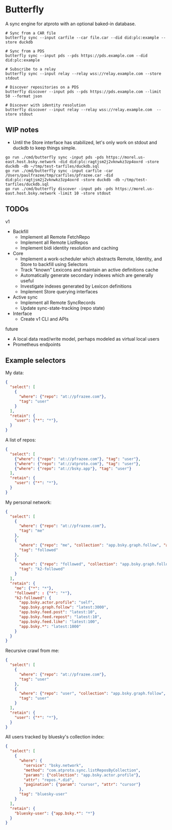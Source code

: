# Butterfly

A sync engine for atproto with an optional baked-in database.

```
# Sync from a CAR file
butterfly sync --input carfile --car file.car --did did:plc:example --store duckdb

# Sync from a PDS
butterfly sync --input pds --pds https://pds.example.com --did did:plc:example

# Subscribe to a relay
butterfly sync --input relay --relay wss://relay.example.com --store stdout

# Discover repositories on a PDS
butterfly discover --input pds --pds https://pds.example.com --limit 50 --format json

# Discover with identity resolution
butterfly discover --input relay --relay wss://relay.example.com  --store stdout
```

## WIP notes

- Until the Store interface has stabilized, let's only work on stdout and duckdb to keep things simple.

```
go run ./cmd/butterfly sync -input pds -pds https://morel.us-east.host.bsky.network -did did:plc:ragtjsm2j2vknwkz3zp4oxrd -store duckdb -db ~/tmp/test-tarfiles/duckdb.sql
go run ./cmd/butterfly sync -input carfile -car /Users/paulfrazee/tmp/carfiles/pfrazee.car -did did:plc:ragtjsm2j2vknwkz3zp4oxrd -store duckdb -db ~/tmp/test-tarfiles/duckdb.sql
go run ./cmd/butterfly discover -input pds -pds https://morel.us-east.host.bsky.network -limit 10 -store stdout
```

## TODOs

v1

- Backfill
  - Implement all Remote FetchRepo
  - Implement all Remote ListRepos
  - Implement bidi identity resolution and caching
- Core
  - Implement a work-scheduler which abstracts Remote, Identity, and Store to backfill using Selectors
  - Track "known" Lexicons and maintain an active definitions cache
  - Automatically generate secondary indexes which are generally useful
  - Investigate indexes generated by Lexicon definitions
  - Implement Store querying interfaces
- Active sync
  - Implement all Remote SyncRecords
  - Update sync-state-tracking (repo state)
- Interface
  - Create v1 CLI and APIs

future

- A local data read/write model, perhaps modeled as virtual local users
- Prometheus endpoints

## Example selectors

My data:

```json
{
  "select": [
    {
      "where": {"repo": "at://pfrazee.com"},
      "tag": "user"
    }
  ],
  "retain": {
    "user": {"*": "*"},
  }
}
```

A list of repos:

```json
{
  "select": [
    {"where": {"repo": "at://pfrazee.com"}, "tag": "user"},
    {"where": {"repo": "at://atproto.com"}, "tag": "user"},
    {"where": {"repo": "at://bsky.app"}, "tag": "user"}
  ],
  "retain": {
    "user": {"*": "*"},
  }
}
```

My personal network:

```json
{
  "select": [
    {
      "where": {"repo": "at://pfrazee.com"},
      "tag": "me"
    },
    {
      "where": {"repo": "me", "collection": "app.bsky.graph.follow", "attr": "subject"},
      "tag": "followed"
    },
    {
      "where": {"repo": "followed", "collection": "app.bsky.graph.follow", "attr": "subject"},
      "tag": "k2-followed"
    }
  ],
  "retain": {
    "me": {"*": "*"},
    "followed": : {"*": "*"},
    "k2-followed": {
      "app.bsky.actor.profile": "self",
      "app.bsky.graph.follow": "latest:3000",
      "app.bsky.feed.post": "latest:10",
      "app.bsky.feed.repost": "latest:10",
      "app.bsky.feed.like": "latest:100",
      "app.bsky.*": "latest:1000"
    }
  }
}
```

Recursive crawl from me:

```json
{
  "select": [
    {
      "where": {"repo": "at://pfrazee.com"},
      "tag": "user"
    },
    {
      "where": {"repo": "user", "collection": "app.bsky.graph.follow", "attr": "subject"},
      "tag": "user"
    }
  ],
  "retain": {
    "user": {"*": "*"},
  }
}
```

All users tracked by bluesky's collection index:

```json
{
  "select": [
    {
      "where": {
        "service": "bsky.network",
        "method": "com.atproto.sync.listReposByCollection",
        "params": {"collection": "app.bsky.actor.profile"},
        "attr": "repos.*.did",
        "pagination": {"param": "cursor", "attr": "cursor"}
      },
      "tag": "bluesky-user"
    }
  ],
  "retain": {
    "bluesky-user": {"app.bsky.*": "*"}
  }
}
```
